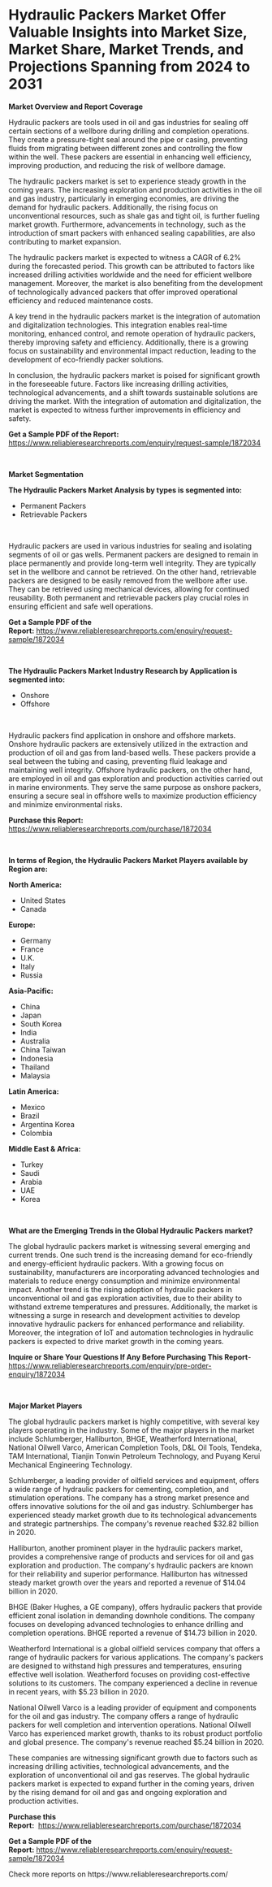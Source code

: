 <p><h1>Hydraulic Packers Market Offer Valuable Insights into Market Size, Market Share, Market Trends, and Projections Spanning from 2024 to 2031</h1></p><p><strong>Market Overview and Report Coverage</strong></p>
<p><p>Hydraulic packers are tools used in oil and gas industries for sealing off certain sections of a wellbore during drilling and completion operations. They create a pressure-tight seal around the pipe or casing, preventing fluids from migrating between different zones and controlling the flow within the well. These packers are essential in enhancing well efficiency, improving production, and reducing the risk of wellbore damage.</p><p>The hydraulic packers market is set to experience steady growth in the coming years. The increasing exploration and production activities in the oil and gas industry, particularly in emerging economies, are driving the demand for hydraulic packers. Additionally, the rising focus on unconventional resources, such as shale gas and tight oil, is further fueling market growth. Furthermore, advancements in technology, such as the introduction of smart packers with enhanced sealing capabilities, are also contributing to market expansion.</p><p>The hydraulic packers market is expected to witness a CAGR of 6.2% during the forecasted period. This growth can be attributed to factors like increased drilling activities worldwide and the need for efficient wellbore management. Moreover, the market is also benefiting from the development of technologically advanced packers that offer improved operational efficiency and reduced maintenance costs.</p><p>A key trend in the hydraulic packers market is the integration of automation and digitalization technologies. This integration enables real-time monitoring, enhanced control, and remote operation of hydraulic packers, thereby improving safety and efficiency. Additionally, there is a growing focus on sustainability and environmental impact reduction, leading to the development of eco-friendly packer solutions.</p><p>In conclusion, the hydraulic packers market is poised for significant growth in the foreseeable future. Factors like increasing drilling activities, technological advancements, and a shift towards sustainable solutions are driving the market. With the integration of automation and digitalization, the market is expected to witness further improvements in efficiency and safety.</p></p>
<p><strong>Get a Sample PDF of the Report:</strong> <a href="https://www.reliableresearchreports.com/enquiry/request-sample/1872034">https://www.reliableresearchreports.com/enquiry/request-sample/1872034</a></p>
<p>&nbsp;</p>
<p><strong>Market Segmentation</strong></p>
<p><strong>The Hydraulic Packers Market Analysis by types is segmented into:</strong></p>
<p><ul><li>Permanent Packers</li><li>Retrievable Packers</li></ul></p>
<p>&nbsp;</p>
<p><p>Hydraulic packers are used in various industries for sealing and isolating segments of oil or gas wells. Permanent packers are designed to remain in place permanently and provide long-term well integrity. They are typically set in the wellbore and cannot be retrieved. On the other hand, retrievable packers are designed to be easily removed from the wellbore after use. They can be retrieved using mechanical devices, allowing for continued reusability. Both permanent and retrievable packers play crucial roles in ensuring efficient and safe well operations.</p></p>
<p><strong>Get a Sample PDF of the Report:</strong>&nbsp;<a href="https://www.reliableresearchreports.com/enquiry/request-sample/1872034">https://www.reliableresearchreports.com/enquiry/request-sample/1872034</a></p>
<p>&nbsp;</p>
<p><strong>The Hydraulic Packers Market Industry Research by Application is segmented into:</strong></p>
<p><ul><li>Onshore</li><li>Offshore</li></ul></p>
<p>&nbsp;</p>
<p><p>Hydraulic packers find application in onshore and offshore markets. Onshore hydraulic packers are extensively utilized in the extraction and production of oil and gas from land-based wells. These packers provide a seal between the tubing and casing, preventing fluid leakage and maintaining well integrity. Offshore hydraulic packers, on the other hand, are employed in oil and gas exploration and production activities carried out in marine environments. They serve the same purpose as onshore packers, ensuring a secure seal in offshore wells to maximize production efficiency and minimize environmental risks.</p></p>
<p><strong>Purchase this Report:</strong>&nbsp; <a href="https://www.reliableresearchreports.com/purchase/1872034">https://www.reliableresearchreports.com/purchase/1872034</a></p>
<p>&nbsp;</p>
<p><strong>In terms of Region, the Hydraulic Packers Market Players available by Region are:</strong></p>
<p>
    <p> <strong> North America: </strong>
        <ul>
            <li>United States</li>
            <li>Canada</li>
        </ul>
        </p> 
    <p> <strong> Europe: </strong>
        <ul>
            <li>Germany</li>
            <li>France</li>
            <li>U.K.</li>
            <li>Italy</li>
            <li>Russia</li>
        </ul>
        </p> 
    <p> <strong> Asia-Pacific: </strong>
        <ul>
            <li>China</li>
            <li>Japan</li>
            <li>South Korea</li>
            <li>India</li>
            <li>Australia</li>
            <li>China Taiwan</li>
            <li>Indonesia</li>
            <li>Thailand</li>
            <li>Malaysia</li>
        </ul>
        </p> 
    <p> <strong> Latin America: </strong>
        <ul>
            <li>Mexico</li>
            <li>Brazil</li>
            <li>Argentina Korea</li>
            <li>Colombia</li>
        </ul>
        </p> 
    <p> <strong> Middle East & Africa: </strong>
        <ul>
            <li>Turkey</li>
            <li>Saudi</li>
            <li>Arabia</li>
            <li>UAE</li>
            <li>Korea</li>
        </ul>
    </p>
    </p>
<p>&nbsp;</p>
<p><strong>What are the Emerging Trends in the Global Hydraulic Packers market?</strong></p>
<p><p>The global hydraulic packers market is witnessing several emerging and current trends. One such trend is the increasing demand for eco-friendly and energy-efficient hydraulic packers. With a growing focus on sustainability, manufacturers are incorporating advanced technologies and materials to reduce energy consumption and minimize environmental impact. Another trend is the rising adoption of hydraulic packers in unconventional oil and gas exploration activities, due to their ability to withstand extreme temperatures and pressures. Additionally, the market is witnessing a surge in research and development activities to develop innovative hydraulic packers for enhanced performance and reliability. Moreover, the integration of IoT and automation technologies in hydraulic packers is expected to drive market growth in the coming years.</p></p>
<p><strong>Inquire or Share Your Questions If Any Before Purchasing This Report</strong>- <a href="https://www.reliableresearchreports.com/enquiry/pre-order-enquiry/1872034">https://www.reliableresearchreports.com/enquiry/pre-order-enquiry/1872034</a></p>
<p>&nbsp;</p>
<p><strong>Major Market Players</strong></p>
<p><p>The global hydraulic packers market is highly competitive, with several key players operating in the industry. Some of the major players in the market include Schlumberger, Halliburton, BHGE, Weatherford International, National Oilwell Varco, American Completion Tools, D&L Oil Tools, Tendeka, TAM International, Tianjin Tonwin Petroleum Technology, and Puyang Kerui Mechanical Engineering Technology.</p><p>Schlumberger, a leading provider of oilfield services and equipment, offers a wide range of hydraulic packers for cementing, completion, and stimulation operations. The company has a strong market presence and offers innovative solutions for the oil and gas industry. Schlumberger has experienced steady market growth due to its technological advancements and strategic partnerships. The company's revenue reached $32.82 billion in 2020.</p><p>Halliburton, another prominent player in the hydraulic packers market, provides a comprehensive range of products and services for oil and gas exploration and production. The company's hydraulic packers are known for their reliability and superior performance. Halliburton has witnessed steady market growth over the years and reported a revenue of $14.04 billion in 2020.</p><p>BHGE (Baker Hughes, a GE company), offers hydraulic packers that provide efficient zonal isolation in demanding downhole conditions. The company focuses on developing advanced technologies to enhance drilling and completion operations. BHGE reported a revenue of $14.73 billion in 2020.</p><p>Weatherford International is a global oilfield services company that offers a range of hydraulic packers for various applications. The company's packers are designed to withstand high pressures and temperatures, ensuring effective well isolation. Weatherford focuses on providing cost-effective solutions to its customers. The company experienced a decline in revenue in recent years, with $5.23 billion in 2020.</p><p>National Oilwell Varco is a leading provider of equipment and components for the oil and gas industry. The company offers a range of hydraulic packers for well completion and intervention operations. National Oilwell Varco has experienced market growth, thanks to its robust product portfolio and global presence. The company's revenue reached $5.24 billion in 2020.</p><p>These companies are witnessing significant growth due to factors such as increasing drilling activities, technological advancements, and the exploration of unconventional oil and gas reserves. The global hydraulic packers market is expected to expand further in the coming years, driven by the rising demand for oil and gas and ongoing exploration and production activities.</p></p>
<p><strong>Purchase this Report:</strong>&nbsp;&nbsp;<a href="https://www.reliableresearchreports.com/purchase/1872034">https://www.reliableresearchreports.com/purchase/1872034</a></p>
<p></p>
<p><strong>Get a Sample PDF of the Report:</strong>&nbsp;<a href="https://www.reliableresearchreports.com/enquiry/request-sample/1872034">https://www.reliableresearchreports.com/enquiry/request-sample/1872034</a></p>
<p>Check more reports on https://www.reliableresearchreports.com/</p>